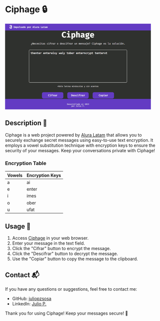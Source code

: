 # Ciphage 🔒

![Ciphage](./preview.gif)

## Description 📄

Ciphage is a web project powered by [Alura Latam](https://www.aluracursos.com/) that allows you to securely exchange secret messages using easy-to-use text encryption. It employs a vowel substitution technique with encryption keys to ensure the security of your messages. Keep your conversations private with Ciphage!

### Encryption Table

| Vowels | Encryption Keys |
| ------ | --------------- |
| a      | ai              |
| e      | enter           |
| i      | imes            |
| o      | ober            |
| u      | ufat            |

## Usage 🚀

1. Access [Ciphage](https://juliopzsosa.github.io/Ciphage/) in your web browser.
2. Enter your message in the text field.
3. Click the "Cifrar" button to encrypt the message.
4. Click the "Descifrar" button to decrypt the message.
5. Use the "Copiar" button to copy the message to the clipboard.

## Contact 📬

If you have any questions or suggestions, feel free to contact me:

- GitHub: [juliopzsosa](https://github.com/juliopzsosa)
- LinkedIn: [Julio P.](https://www.linkedin.com/in/juliopzsosa/)

Thank you for using Ciphage! Keep your messages secure! 🔐
